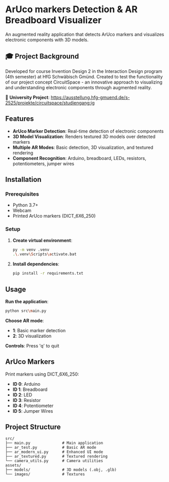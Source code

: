 # ArUco markers Detection & AR Breadboard Visualizer

An augmented reality application that detects ArUco markers and visualizes electronic components with 3D models.

## 🎓 Project Background

Developed for course Invention Design 2 in the Interaction Design program (4th semester) at HfG Schwäbisch Gmünd. Created to test the functionality of our project concept CircuitSpace - an innovative approach to visualizing and understanding electronic components through augmented reality.

🔗 **University Project**: https://ausstellung.hfg-gmuend.de/s-2525/projekte/circuitspace/studiengang:ig

## Features

- **ArUco Marker Detection**: Real-time detection of electronic components
- **3D Model Visualization**: Renders textured 3D models over detected markers
- **Multiple AR Modes**: Basic detection, 3D visualization, and textured rendering
- **Component Recognition**: Arduino, breadboard, LEDs, resistors, potentiometers, jumper wires

## Installation

### Prerequisites
- Python 3.7+
- Webcam
- Printed ArUco markers (DICT_6X6_250)

### Setup
1. **Create virtual environment**:
   ```bash
   py -m venv .venv
   .\.venv\Scripts\activate.bat
   ```

2. **Install dependencies**:
   ```bash
   pip install -r requirements.txt
   ```

## Usage

**Run the application**:
```bash
python src\main.py
```

**Choose AR mode**:
- **1**: Basic marker detection
- **2**: 3D visualization

**Controls**: Press 'q' to quit

## ArUco Markers

Print markers using DICT_6X6_250:
- **ID 0**: Arduino  
- **ID 1**: Breadboard
- **ID 2**: LED
- **ID 3**: Resistor
- **ID 4**: Potentiometer
- **ID 5**: Jumper Wires

## Project Structure

```
src/
├── main.py              # Main application
├── ar_test.py           # Basic AR mode
├── ar_modern_ui.py      # Enhanced UI mode  
├── ar_textured.py       # Textured rendering
└── camera_utils.py      # Camera utilities
assets/
├── models/              # 3D models (.obj, .glb)
└── images/              # Textures
```

